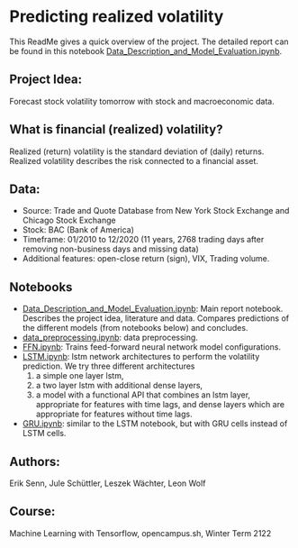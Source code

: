 # Predicting realized volatility
This ReadMe gives a quick overview of the project.
The detailed report can be found in this notebook [Data_Description_and_Model_Evaluation.ipynb](https://github.com/fogx/predicting-financial-volatility-project/blob/main/Data_Description_and_Model_Evaluation.ipynb).

## Project Idea: 
Forecast stock volatility tomorrow with stock and macroeconomic data.

## What is financial (realized) volatility?
Realized (return) volatility is the standard deviation of (daily) returns. Realized volatility describes the risk connected to a financial asset.

## Data:
*   Source: Trade and Quote Database from New York Stock Exchange and Chicago Stock Exchange
*   Stock: BAC (Bank of America)
* Timeframe: 01/2010 to 12/2020 (11 years, 2768 trading days after removing non-business days and missing data)
* 	Additional features: open-close return (sign), VIX, Trading volume.

## Notebooks
* [Data_Description_and_Model_Evaluation.ipynb](https://github.com/fogx/predicting-financial-volatility-project/blob/main/Data_Description_and_Model_Evaluation.ipynb): Main report notebook.
Describes the project idea, literature and data. Compares predictions of the different models (from notebooks below) and concludes.
* [data_preprocessing.ipynb](https://github.com/fogx/predicting-financial-volatility-project/blob/main/code/data_preprocessing.ipynb): data preprocessing.
* [FFN.ipynb](https://github.com/fogx/predicting-financial-volatility-project/blob/main/code/FFN.ipynb): Trains feed-forward neural network model configurations.
* [LSTM.ipynb](LSTM.ipynb): lstm network architectures to perform the volatility prediction. 
We try three different architectures 
  1. a simple one layer lstm,
  2. a two layer lstm with additional dense layers, 
  3. a model with a functional API that combines an lstm layer, appropriate for features with time lags, and dense layers which
 are appropriate for features without time lags.
* [GRU.ipynb](https://github.com/fogx/predicting-financial-volatility-project/blob/main/code/GRU.ipynb): similar to the LSTM notebook, but with GRU cells instead of LSTM cells.


## Authors:
Erik Senn, Jule Schüttler, Leszek Wächter, Leon Wolf

## Course:
Machine Learning with Tensorflow, opencampus.sh, Winter Term 2122

